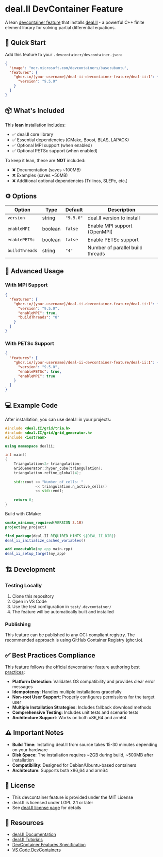 # deal.II DevContainer Feature

A lean [devcontainer feature](https://code.visualstudio.com/blogs/2022/09/15/dev-container-features) that installs [deal.II](https://www.dealii.org/) - a powerful C++ finite element library for solving partial differential equations.

## 🚀 Quick Start

Add this feature to your `.devcontainer/devcontainer.json`:

```json
{
  "image": "mcr.microsoft.com/devcontainers/base:ubuntu",
  "features": {
    "ghcr.io/[your-username]/deal-ii-devcontainer-feature/deal-ii:1": {
      "version": "9.5.0"
    }
  }
}
```

## 📦 What's Included

This **lean** installation includes:
- ✅ deal.II core library
- ✅ Essential dependencies (CMake, Boost, BLAS, LAPACK)
- ✅ Optional MPI support (when enabled)
- ✅ Optional PETSc support (when enabled)

To keep it lean, these are **NOT** included:
- ❌ Documentation (saves ~100MB)
- ❌ Examples (saves ~50MB)
- ❌ Additional optional dependencies (Trilinos, SLEPc, etc.)

## ⚙️ Options

| Option | Type | Default | Description |
|--------|------|---------|-------------|
| `version` | string | `"9.5.0"` | deal.II version to install |
| `enableMPI` | boolean | `false` | Enable MPI support (OpenMPI) |
| `enablePETSc` | boolean | `false` | Enable PETSc support |
| `buildThreads` | string | `"4"` | Number of parallel build threads |

## 🔧 Advanced Usage

### With MPI Support

```json
{
  "features": {
    "ghcr.io/[your-username]/deal-ii-devcontainer-feature/deal-ii:1": {
      "version": "9.5.0",
      "enableMPI": true,
      "buildThreads": "8"
    }
  }
}
```

### With PETSc Support

```json
{
  "features": {
    "ghcr.io/[your-username]/deal-ii-devcontainer-feature/deal-ii:1": {
      "version": "9.5.0",
      "enablePETSc": true,
      "enableMPI": true
    }
  }
}
```

## 💻 Example Code

After installation, you can use deal.II in your projects:

```cpp
#include <deal.II/grid/tria.h>
#include <deal.II/grid/grid_generator.h>
#include <iostream>

using namespace dealii;

int main()
{
    Triangulation<2> triangulation;
    GridGenerator::hyper_cube(triangulation);
    triangulation.refine_global(4);
    
    std::cout << "Number of cells: " 
              << triangulation.n_active_cells() 
              << std::endl;
    
    return 0;
}
```

Build with CMake:

```cmake
cmake_minimum_required(VERSION 3.10)
project(my_project)

find_package(deal.II REQUIRED HINTS ${DEAL_II_DIR})
deal_ii_initialize_cached_variables()

add_executable(my_app main.cpp)
deal_ii_setup_target(my_app)
```

## 🏗️ Development

### Testing Locally

1. Clone this repository
2. Open in VS Code
3. Use the test configuration in `test/.devcontainer/`
4. The feature will be automatically built and installed

### Publishing

This feature can be published to any OCI-compliant registry. The recommended approach is using GitHub Container Registry (ghcr.io).

## ✅ Best Practices Compliance

This feature follows the [official devcontainer feature authoring best practices](https://containers.dev/guide/feature-authoring-best-practices):

- **Platform Detection**: Validates OS compatibility and provides clear error messages
- **Idempotency**: Handles multiple installations gracefully
- **Non-root User Support**: Properly configures permissions for the target user
- **Multiple Installation Strategies**: Includes fallback download methods
- **Comprehensive Testing**: Includes unit tests and scenario tests
- **Architecture Support**: Works on both x86_64 and arm64

## ⚠️ Important Notes

- **Build Time**: Installing deal.II from source takes 15-30 minutes depending on your hardware
- **Disk Space**: The installation requires ~2GB during build, ~500MB after installation
- **Compatibility**: Designed for Debian/Ubuntu-based containers
- **Architecture**: Supports both x86_64 and arm64

## 📄 License

- This devcontainer feature is provided under the MIT License
- deal.II is licensed under LGPL 2.1 or later
- See [deal.II license page](https://www.dealii.org/license.html) for details

## 🔗 Resources

- [deal.II Documentation](https://www.dealii.org/current/doxygen/deal.II/index.html)
- [deal.II Tutorials](https://www.dealii.org/current/doxygen/deal.II/Tutorial.html)
- [DevContainer Features Specification](https://containers.dev/implementors/features/)
- [VS Code DevContainers](https://code.visualstudio.com/docs/devcontainers/containers)